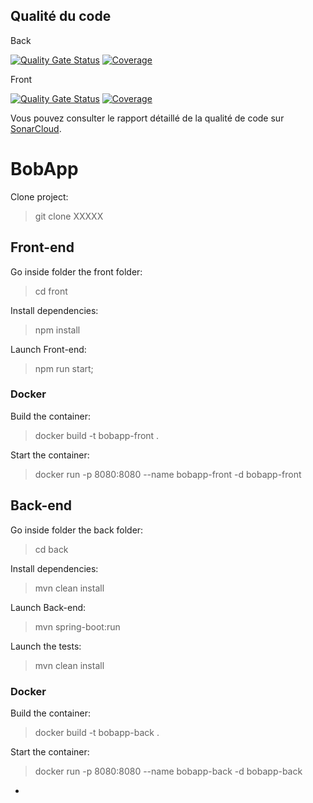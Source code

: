 ## Qualité du code

Back

[![Quality Gate Status](https://sonarcloud.io/api/project_badges/measure?project=matthieuskrzypczak_bobapp-back&metric=alert_status)](https://sonarcloud.io/summary/new_code?id=matthieuskrzypczak_bobapp-back)
[![Coverage](https://sonarcloud.io/api/project_badges/measure?project=matthieuskrzypczak_bobapp-back&metric=coverage)](https://sonarcloud.io/summary/new_code?id=matthieuskrzypczak_bobapp-back)

Front

[![Quality Gate Status](https://sonarcloud.io/api/project_badges/measure?project=matthieuskrzypczak_bobapp-front&metric=alert_status)](https://sonarcloud.io/summary/new_code?id=matthieuskrzypczak_bobapp-front)
[![Coverage](https://sonarcloud.io/api/project_badges/measure?project=matthieuskrzypczak_bobapp-front&metric=coverage)](https://sonarcloud.io/summary/new_code?id=matthieuskrzypczak_bobapp-front)

Vous pouvez consulter le rapport détaillé de la qualité de code sur [SonarCloud](https://sonarcloud.io/organizations/matthieuskrzypczak/projects).


# BobApp

Clone project:

> git clone XXXXX

## Front-end 

Go inside folder the front folder:

> cd front

Install dependencies:

> npm install

Launch Front-end:

> npm run start;

### Docker

Build the container:

> docker build -t bobapp-front .  

Start the container:

> docker run -p 8080:8080 --name bobapp-front -d bobapp-front

## Back-end

Go inside folder the back folder:

> cd back

Install dependencies:

> mvn clean install

Launch Back-end:

>  mvn spring-boot:run

Launch the tests:

> mvn clean install

### Docker

Build the container:

> docker build -t bobapp-back .  

Start the container:

> docker run -p 8080:8080 --name bobapp-back -d bobapp-back 

-